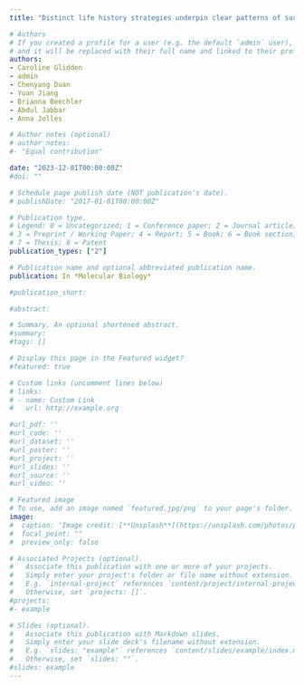 ```yaml
---
title: "Distinct life history strategies underpin clear patterns of succession in microparasite communities infecting a wild mammalian host"

# Authors
# If you created a profile for a user (e.g. the default `admin` user), write the username (folder name) here 
# and it will be replaced with their full name and linked to their profile.
authors:
- Caroline Glidden
- admin 
- Chenyang Duan
- Yuan Jiang
- Brianna Beechler
- Abdul Jabbar
- Anna Jolles

# Author notes (optional)
# author_notes:
#- "Equal contribution"

date: "2023-12-01T00:00:00Z"
#doi: ""

# Schedule page publish date (NOT publication's date).
# publishDate: "2017-01-01T00:00:00Z"

# Publication type.
# Legend: 0 = Uncategorized; 1 = Conference paper; 2 = Journal article;
# 3 = Preprint / Working Paper; 4 = Report; 5 = Book; 6 = Book section;
# 7 = Thesis; 8 = Patent
publication_types: ["2"]

# Publication name and optional abbreviated publication name.
publication: In *Molecular Biology*

#publication_short: 

#abstract: 

# Summary. An optional shortened abstract.
#summary:
#tags: []

# Display this page in the Featured widget?
#featured: true

# Custom links (uncomment lines below)
# links:
# - name: Custom Link
#   url: http://example.org

#url_pdf: ''
#url_code: ''
#url_dataset: ''
#url_poster: ''
#url_project: ''
#url_slides: ''
#url_source: ''
#url_video: ''

# Featured image
# To use, add an image named `featured.jpg/png` to your page's folder. 
image:
#  caption: 'Image credit: [**Unsplash**](https://unsplash.com/photos/pLCdAaMFLTE)'
#  focal_point: ""
#  preview_only: false

# Associated Projects (optional).
#   Associate this publication with one or more of your projects.
#   Simply enter your project's folder or file name without extension.
#   E.g. `internal-project` references `content/project/internal-project/index.md`.
#   Otherwise, set `projects: []`.
#projects:
#- example

# Slides (optional).
#   Associate this publication with Markdown slides.
#   Simply enter your slide deck's filename without extension.
#   E.g. `slides: "example"` references `content/slides/example/index.md`.
#   Otherwise, set `slides: ""`.
#slides: example
---
```


